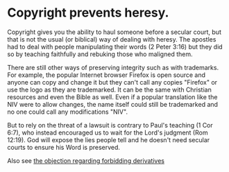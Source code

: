 
# Copyright prevents heresy.

Copyright gives you the ability to haul someone before a secular court, but that is not the usual (or biblical) way of dealing with heresy. The apostles had to deal with people manipulating their words (2 Peter 3:16) but they did so by teaching faithfully and rebuking those who maligned them.

There are still other ways of preserving integrity such as with trademarks. For example, the popular Internet browser Firefox is open source and anyone can copy and change it but they can't call any copies "Firefox" or use the logo as they are trademarked. It can be the same with Christian resources and even the Bible as well. Even if a popular translation like the NIV were to allow changes, the name itself could still be trademarked and no one could call any modifications "NIV".

But to rely on the threat of a lawsuit is contrary to Paul's teaching (1 Cor 6:7), who instead encouraged us to wait for the Lord's judgment (Rom 12:19). God will expose the lies people tell and he doesn't need secular courts to ensure his Word is preserved.

Also see [the objection regarding forbidding derivatives](/objections/no-derivatives/)
